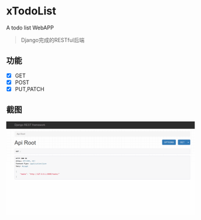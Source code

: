 # xTodoList
A todo list WebAPP

> Django完成的RESTful后端

## 功能
- [x] GET
- [x] POST
- [x] PUT,PATCH

## 截图
![image](https://github.com/JettHu/xTodoList/raw/Master/screenshot.gif)
